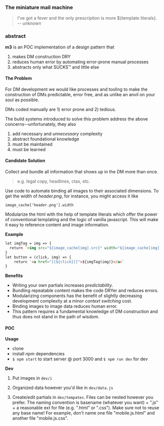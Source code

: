 ### The miniature mail machine


> I've got a fever and the only prescription is more ${template literals}.  
> -- unknown


### abstract

**m3** is an POC implementation of a design pattern that
1) makes DM construction DRY
2) reduces human error by automating error-prone manual processes
3) abstracts only what SUCKS&trade; and little else

#### The Problem

For DM development we would like processes and tooling to make the construction of DMs predictable, error free, and as unlike an anvil on your soul as possible.

DMs coded manually are 1) error prone and 2) tedious.

The build systems introduced to solve this problem address the above concerns--unfortunately, they also
1) add necessary and _unnecessary_ complexity
2) abstract foundational knowledge
3) must be maintained
4) must be learned


#### Candidate Solution

Collect and bundle all information that shows up in the DM more than once.

> e.g. legal copy, headlines, ctas, etc.

Use code to automate binding all images to their associated dimensions. To get the width of *header.png*, for instance, you might access it like

`image_cache['header.png'].width`

Modularize the html with the help of template literals which offer the power of conventional templating and the logic of vanilla javascript. This will make it easy to reference content and image information.

**Example**

```html
let imgTag = img => {
  return `<img src="${image_cache[img].src}" width="${image_cache[img].width}" height="${image_cache[img].height}" alt="${image_cache[img].alt}"/>`
}
let button = (click, img) => {
	return `<a href="[[${click}]]">${imgTag(img)}</a>`
}
```

**Benefits**

* Writing your own partials increases *predictability*.
* Bundling repeatable content makes the code DRYer and reduces errors.
* Modularizing components has the benefit of slightly decreasing development complexity at a minor _context switching_ cost.
* Binding images to image data reduces human error.
* This pattern requires a fundamental knowledge of DM construction and thus does not stand in the path of wisdom.

#### POC

**Usage**

* clone
* install _npm_ dependencies
* `$ npm start` to start server @ port 3000 and `$ npm run dev` for dev

**Dev**

1) Put images in `dev/i`

2) Organized data however you'd like in `dev/data.js`

3) Create/edit partials in `dev/tempates`. Files can be nested however you prefer. The naming convention is basename (whatever you want) + ".js" + a reasonable ext for file (e.g. ".html" or ".css"). Make sure not to reuse any base name! For example, don't name one file "mobile.js.html" and another file "mobile.js.css".
